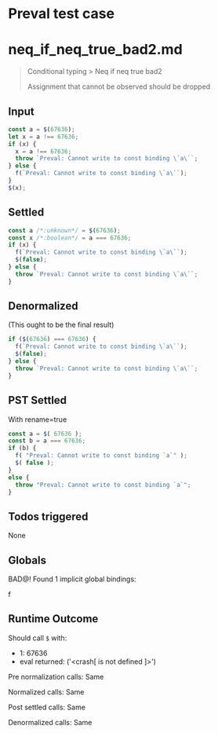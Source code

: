 # Preval test case

# neq_if_neq_true_bad2.md

> Conditional typing > Neq if neq true bad2
>
> Assignment that cannot be observed should be dropped

## Input

`````js filename=intro
const a = $(67636);
let x = a !== 67636;
if (x) {
  x = a !== 67636;
  throw `Preval: Cannot write to const binding \`a\``;
} else {
  f(`Preval: Cannot write to const binding \`a\``);
}
$(x);
`````


## Settled


`````js filename=intro
const a /*:unknown*/ = $(67636);
const x /*:boolean*/ = a === 67636;
if (x) {
  f(`Preval: Cannot write to const binding \`a\``);
  $(false);
} else {
  throw `Preval: Cannot write to const binding \`a\``;
}
`````


## Denormalized
(This ought to be the final result)

`````js filename=intro
if ($(67636) === 67636) {
  f(`Preval: Cannot write to const binding \`a\``);
  $(false);
} else {
  throw `Preval: Cannot write to const binding \`a\``;
}
`````


## PST Settled
With rename=true

`````js filename=intro
const a = $( 67636 );
const b = a === 67636;
if (b) {
  f( "Preval: Cannot write to const binding `a`" );
  $( false );
}
else {
  throw "Preval: Cannot write to const binding `a`";
}
`````


## Todos triggered


None


## Globals


BAD@! Found 1 implicit global bindings:

f


## Runtime Outcome


Should call `$` with:
 - 1: 67636
 - eval returned: ('<crash[ <ref> is not defined ]>')

Pre normalization calls: Same

Normalized calls: Same

Post settled calls: Same

Denormalized calls: Same
